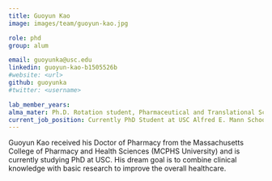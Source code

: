 ```yaml
---
title: Guoyun Kao
image: images/team/guoyun-kao.jpg

role: phd
group: alum

email: guoyunka@usc.edu
linkedin: guoyun-kao-b1505526b
#website: <url>
github: guoyunka
#twitter: <username>

lab_member_years:
alma_mater: Ph.D. Rotation student, Pharmaceutical and Translational Sciences (PHTS) Program, USC School of Pharmacy
current_job_position: Currently PhD Student at USC Alfred E. Mann School of Pharmacy and Pharmaceutical Sciences
---
```


Guoyun Kao received his Doctor of Pharmacy from the Massachusetts College of Pharmacy and Health Sciences (MCPHS University) and is currently studying PhD at USC.
His dream goal is to combine clinical knowledge with basic research to improve the overall healthcare.
